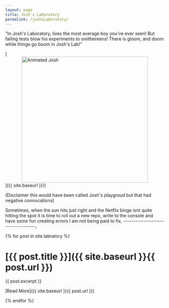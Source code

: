 ```yaml
---
layout: page
title: Josh's Laboratory
permalink: /joshsLaboratory/
---
```


"In Josh's Laboratory, lives the most average boy you've ever seen!
But failing tests blow his experiments to smithereens!
There is gloom, and doom while things go boom
in Josh's Lab!"

[<img src="{{ site.baseurl }}/images/dexterLab.png" alt="Animated Josh" 
    style="width: 400px; 
    display: block;
    margin-left: auto;
    margin-right: auto;"/>]({{ site.baseurl }}/)

(Disclaimer this would have been called Josh's playgroud but that had negative connocations)

Sometimes, when the sun hits just right and the Netflix binge isnt quite hitting the spot it is time to roll out a new repo,
write to the console and have some fun creating errors I am not being paid to fix.
-----------------------------------,

{% for post in site.labratory %}

[{{ post.title }}]({{ site.baseurl }}{{ post.url }})
====================================================

{{ post.excerpt }}

[Read More]({{ site.baseurl }}{{ post.url }})

{% endfor %}
